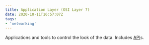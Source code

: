```yaml
---
title: Application Layer (OSI Layer 7)
date: 2020-10-11T16:57:07Z
tags:
- 'networking'
---
```


Applications and tools to control the look of the data. Includes [API](20201011170113-api.md)s.
